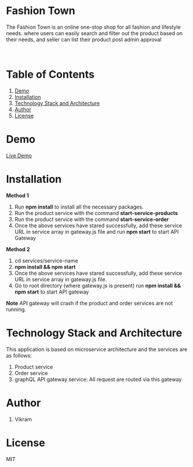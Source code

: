 # Fashion Town

The Fashion Town is an online one-stop shop for all fashion and lifestyle needs. where users can easily search and filter out the product based on their needs, and seller can list their product post admin approval

<br/>

# Table of Contents

1. [Demo](#demo)
2. [Installation](#installation)
3. [Technology Stack and Architecture](#technology-stack-and-architecture)
4. [Author](#author)
5. [License](#license)

# Demo

[Live Demo](https://fashion-town.netlify.app/)


# Installation

**Method 1**

1. Run **npm install** to install all the necessary packages.
2. Run the product service with the command **start-service-products**
3. Run the product service with the command **start-service-order**
4. Once the above services have stared successfully, add these service URL in service array in gateway.js file and run **npm start** to start API Gateway

**Method 2**

1. cd services/service-name
2. **npm install && npm start**
3. Once the above services have stared successfully, add these service URL in service array in gateway.js file.
4. Go to root directory (where gateway.js is present) run **npm install && npm start** to start API gateway

**Note** API gateway will crash if the product and order services are not running.


# Technology Stack and Architecture

This application is based on microservice architecture and the services are as follows:

1. Product service
2. Order service
3. graphQL API gateway service: All request are routed via this gateway

# Author
1. Vikram
# License

MIT
